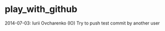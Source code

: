 play_with_github
================

2014-07-03: Iurii Ovcharenko (IO)
  Try to push test commit by another user
